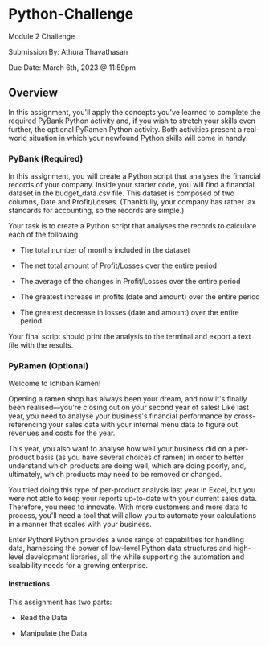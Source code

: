 # Python-Challenge
Module 2 Challenge

Submission By: Athura Thavathasan

Due Date: March 6th, 2023 @ 11:59pm

## Overview
In this assignment, you'll apply the concepts you've learned to complete the required PyBank Python activity and, if you wish to stretch your skills even further, the optional PyRamen Python activity. Both activities present a real-world situation in which your newfound Python skills will come in handy.

### PyBank (Required)
In this assignment, you will create a Python script that analyses the financial records of your company. Inside your starter code, you will find a financial dataset in the budget_data.csv file. This dataset is composed of two columns, Date and Profit/Losses. (Thankfully, your company has rather lax standards for accounting, so the records are simple.)

Your task is to create a Python script that analyses the records to calculate each of the following:

- The total number of months included in the dataset

- The net total amount of Profit/Losses over the entire period

- The average of the changes in Profit/Losses over the entire period

- The greatest increase in profits (date and amount) over the entire period

- The greatest decrease in losses (date and amount) over the entire period

Your final script should print the analysis to the terminal and export a text file with the results.

### PyRamen (Optional)

Welcome to Ichiban Ramen!

Opening a ramen shop has always been your dream, and now it's finally been realised––you're closing out on your second year of sales! Like last year, you need to analyse your business's financial performance by cross-referencing your sales data with your internal menu data to figure out revenues and costs for the year.

This year, you also want to analyse how well your business did on a per-product basis (as you have several choices of ramen) in order to better understand which products are doing well, which are doing poorly, and, ultimately, which products may need to be removed or changed.

You tried doing this type of per-product analysis last year in Excel, but you were not able to keep your reports up-to-date with your current sales data. Therefore, you need to innovate. With more customers and more data to process, you'll need a tool that will allow you to automate your calculations in a manner that scales with your business.

Enter Python! Python provides a wide range of capabilities for handling data, harnessing the power of low-level Python data structures and high-level development libraries, all the while supporting the automation and scalability needs for a growing enterprise.

#### Instructions

This assignment has two parts:

- Read the Data

- Manipulate the Data

